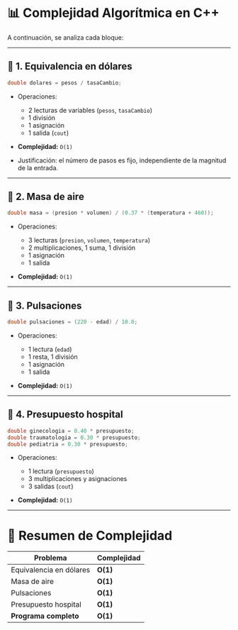 # 📊 Complejidad Algorítmica en C++

A continuación, se analiza cada bloque:

---

## 🔹 1. Equivalencia en dólares
```cpp
double dolares = pesos / tasaCambio;
````

* Operaciones:

    * 2 lecturas de variables (`pesos`, `tasaCambio`)
    * 1 división
    * 1 asignación
    * 1 salida (`cout`)
* **Complejidad:** `O(1)`
* Justificación: el número de pasos es fijo, independiente de la magnitud de la entrada.

---

## 🔹 2. Masa de aire

```cpp
double masa = (presion * volumen) / (0.37 * (temperatura + 460));
```

* Operaciones:

    * 3 lecturas (`presion`, `volumen`, `temperatura`)
    * 2 multiplicaciones, 1 suma, 1 división
    * 1 asignación
    * 1 salida
* **Complejidad:** `O(1)`

---

## 🔹 3. Pulsaciones

```cpp
double pulsaciones = (220 - edad) / 10.0;
```

* Operaciones:

    * 1 lectura (`edad`)
    * 1 resta, 1 división
    * 1 asignación
    * 1 salida
* **Complejidad:** `O(1)`

---

## 🔹 4. Presupuesto hospital

```cpp
double ginecologia = 0.40 * presupuesto;
double traumatologia = 0.30 * presupuesto;
double pediatria = 0.30 * presupuesto;
```

* Operaciones:

    * 1 lectura (`presupuesto`)
    * 3 multiplicaciones y asignaciones
    * 3 salidas (`cout`)
* **Complejidad:** `O(1)`

---

# 📌 Resumen de Complejidad

| Problema                | Complejidad |
| ----------------------- | ----------- |
| Equivalencia en dólares | **O(1)**    |
| Masa de aire            | **O(1)**    |
| Pulsaciones             | **O(1)**    |
| Presupuesto hospital    | **O(1)**    |
| **Programa completo**   | **O(1)**    |
